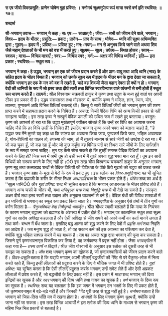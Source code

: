 **स एष जीवो विवरप्रसूति:** **प्राणेन घोषेण गुहां प्रविष्ट: ।** **मनोमयं सूक्ष्ममुपेत्य रूपं** **मात्रा स्वरो वर्ण इति स्थविष्ठ: ॥ १७॥** 

**शब्दार्थ** 

**श्री-भगवान् उवाच—** **भगवान् ने कहा** **; स: एष:—** **साक्षात् वे** **; जीव:—** **सभी को जीवन देने वाले, भगवान्** **; विवर—** **हृदय के** **भीतर** **; प्रसूति:—** **प्रकट** **; प्राणेन—** **प्राण के साथ** **; घोषेण—** **ध्वनि की सूक्ष्म अभिव्यक्ति द्वारा** **; गुहाम्—** **हृदय में** **; प्रविष्ट:—** **प्रविष्ट** **हुए** **; मन:-मयम्—** **मन से अनुभव किये जाने वाले अथवा शिव जैसे महान् देवताओं के भी मन को वश में करते हुए** **; सूक्ष्मम्—** **सूक्ष्म** **; उपेत्य—** **स्थित होकर** **; रूपम्—** **स्वरूप** **; मात्रा—** **विभिन्न मात्राएँ** **; स्वर:—** **विभिन्न स्वर** **; वर्ण:—** **अक्षर की विभिन्न ध्वनियाँ** **;** **इति—** **इस प्रकार** **; स्थविष्ठ:—** **स्थूल रूप।** **.** 

**भगवान् ने कहा : हे उद्धव, भगवान् हर एक को जीवन प्रदान करते हैं और प्राण-वायु तथा** **आदि ध्वनि (नाद) के सहित हृदय के भीतर स्थित हैं। भगवान् को उनके सूक्ष्म रूप में हृदय के** **भीतर मन के द्वारा देखा जा सकता है, क्योंकि भगवान् हर एक के मन को वश में रखते हैं,** **चाहे वह शिवजी जैसा महान् देवता ही क्यों न हो। भगवान् वेदों की ध्वनियों के रूप में जो ह्रस्व** **तथा दीर्घ स्वरों तथा विभिन्न स्वरविन्यास वाले व्यंजनों से बनी होती हैं स्थूल रूप धारण करते** **हैं।** **तात्पर्य :** श्रील विश्वनाथ चक्रवर्ती ठाकुर ने कृष्ण तथा उद्धव के मध्य हुई वार्ता पर अपनी टीका इस प्रकार दी है। उद्धव संशयग्रस्त तथा मोहग्रस्त थे, क्योंकि कृष्ण ने भकि्त, ज्ञान, त्याग, योग, तपस्या, पुण्यकर्म आदि विभिन्न विधियाँ बतलाई थीं। किन्तु ये सारी विधियाँ जीवों को भगवान् कृष्ण की शरण प्राप्त करने में सहायता प्रदान करने के निमित्त हैं। अन्तत: किसी वैदिक विधि को अन्य किसी प्रकार से नहीं समझना चाहिए। इस तरह कृष्ण ने सश्पूर्ण वैदिक प्रणाली को उचित क्रम में रखते हुए बतलाया। वस्तुत: कृष्ण को आश्चर्य हो रहा था कि उद्धव मूर्खतापूर्ण क्योंकर सोचते हैं कि उन्हें हर विधि का अवयास करना चाहिए जैसे कि हर विधि उन्हीं के निमित्त है? इसलिए भगवान् कृष्ण अपने भक्त को बताना चाहते हैं, ''हे उद्धव! जब मैंने तुमसे यह कहा था कि सांलय का अवयास किया जाय, पुण्यकर्म किये जाय, भकि्त आवश्यक है, योग-विधियों का पालन हो, तपस्या की जाय, तो मैं तुश्हारे माध्यम से सारे जीवों को उपदेश दे रहा था। मैं जो कह चुका हूँ, जो कह रहा हूँ और जो कुछ कहूँगा वह विभिन्न पदों पर स्थित सारे जीवों के लिए मार्गदर्शन के रूप में समझा जाना चाहिए। तुम यह कैसे सोच सकते हो कि तुश्हीं समस्त वैदिक विधियों का अवयास करने के लिए हो? जिस रूप में अभी तुम हो उसी रूप में मैं तुश्हें अपना शुद्ध भक्त मान रहा हूँ। तुम इन सारी विधियों को सश्पन्न करने के लिए नहीं हो।ÓÓ इस तरह श्रील विश्वनाथ चक्रवर्ती ठाकुर के अनुसार भगवान् कृष्ण मृदु तथा उत्साहप्रद शब्दों से वैदिक विधियों की विविधता के पीछे छिपे गूढ़ार्थ को उद्धव को प्रकट करते हैं। भगवान् कृष्ण ब्रह्मा के मुख से वेदों के रूप में प्रकट हुए। इस श्लोक का *विवर-प्रसूति* शब्द यह भी सूचित करता है कि ब्रह्माजी के शरीर के भीतर स्थित *आधारादिचक्र* के भीतर प्रकट होते हैं। *घोषेण*  शब्द का अर्थ है ''सूक्ष्म ध्वनिÓÓ और *गुहां प्रविष्ट:* शब्द भी सूचित करता है कि भगवान् आधारचक्र के भीतर प्रविष्ट होते हैं। भगवान् अन्य चक्रों के भीतर भी, यथा *मणिपूरक चक्र* तथा *विशुद्धि चक्र* में भी देखे जा सकते हैं। संस्कृत अक्षर दीर्घ तथा ह्रस्व स्वरों तथा उदात्त और अनुदात्त व्यञ्जनों से बने हैं। वैदिक ग्रंथों की विविध शाखाओं में इन ध्वनियों से भगवान् का स्थूल रूप प्रकट किया जाता है। *भगवद्गीता* के अनुसार ऐसे ग्रंथों में तीन गुणों का वर्णन मिलता है— *त्रैगुण्यविषया वेदा निषैगुण्यो* *भवार्जुन।* श्रील श्रीधर स्वामी बतलाते हैं कि माया के नियंत्रण के कारण भगवान् बद्धात्मा को ब्रह्माण्ड के अंशरूप में प्रतीत होते हैं। भगवान् पर काल्पनिक स्थूल तथा सूक्ष्म गुणों का आरोप *अविद्या*  कहलाता है और ऐसी अविद्या से जीव अपने को अपने कर्मों का कर्ता मानने लगता है तथा कर्म- बन्धन में बँध जाता है। इसलिए बद्ध आत्मा को शुद्ध करने के लिए वेदों में *प्रवृत्ति मार्ग* तथा निवृति का आदेश है। जब मनुष्य शुद्ध हो जाता है, तो वह सकाम कर्म की इस अवस्था का परित्याग कर देता है, क्योंकि शुद्ध भकि्त सश्पन्न करने में यह बाधक है। तब वह अचल श्रद्धा द्वारा भगवान् की पूजा कर सकता है। जिसने पूर्ण कृष्णभावनामृत विकसित कर लिया है, वह कर्मकाण्ड में प्रवृत्त नहीं होता। जैसा *भगवद्गीता* में कहा गया है— *तस्य कार्यं न विद्यते।*  श्रील जीव गोस्वामी के अनुसार इस श्लोक को दूसरी तरह से भी समझा जा सकता है। *जीव* शब्द भगवान् कृष्ण का द्योतक है, जो वृन्दावनवासियों को जीवन प्रदान करने वाले हैं। *विवर-प्रसूति* बताता है कि यद्यपि भगवान् अपनी लीलाएँ बद्धजीवों की ²ष्टि से परे वैकुण्ठ-लोक में नित्य करते रहते हैं, किन्तु इन्हीं लीलाओं को प्रदॢशत करने के लिए वे भौतिक जगत में भी प्रविष्ट होते हैं। *गुहां प्रविष्ट:*  यह सूचित करता है कि ऐसी लीलाएँ प्रदॢशत करके भगवान् उन्हें समेट लेते हैं और ऐसी अप्रकट लीलाओं में प्रवेश करते हैं, जो बद्धजीवों के लिए प्रकट नहीं हैं। इस प्रसंग में *मात्रा* शब्द भगवान् की दिव्य इन्द्रियों का सूचक है और *स्वर* भगवान् की दिव्य ध्वनि तथा गायन का सूचक है। *वर्ण* भगवान् के दिव्य रूप का सूचक है। *स्थविष्ठ:* शब्द यह बतलाता है कि इस जगत में भगवान् उन भक्तों के लिए भी प्रकट होते हैं, जो कृष्णभावनामृत में बढ़े-चढ़े नहीं हैं और जिनकी ²ष्टि पूरी तरह से शुद्ध नहीं हुई है। *मनोमय* बताता है कि भगवान् को जिस-तिस भाँति मन में रखना होता है। अभक्तों के लिए भगवान् कृष्ण *सूक्ष्म* हैं, क्योंकि उन्हें जाना नहीं जा सकता। इस तरह विभिन्न आचार्यों ने इस श्लोक की दिव्य ध्वनि के माध्यम से भगवान् कृष्ण की महिमा भिन्न भिन्न प्रकारों से बतलाई है।  